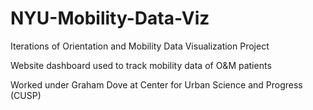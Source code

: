 # NYU-Mobility-Data-Viz

Iterations of Orientation and Mobility Data Visualization Project

Website dashboard used to track mobility data of O&M patients

Worked under Graham Dove at Center for Urban Science and Progress (CUSP)
